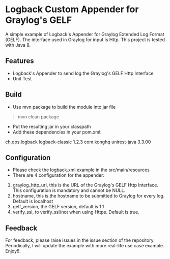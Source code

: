 # Logback Custom Appender for Graylog's GELF

A simple example of Logback's Appender for Graylog Extended Log Format (GELF). The interface used in Graylog for input is Http. This project is tested with Java 8.

## Features
- Logback's Appender to send log the Graylog's GELF Http Interface
- Unit Test


## Build
- Use mvn package to build the module into jar file
> mvn clean package

- Put the resulting jar in your classpath
- Add these dependencies in your pom.xml:
<dependency>
   <groupId>ch.qos.logback</groupId>
   <artifactId>logback-classic</artifactId>
   <version>1.2.3</version>
  </dependency>
  <dependency>
   <groupId>com.konghq</groupId>
   <artifactId>unirest-java</artifactId>
   <version>3.3.00</version>
  </dependency>
  

## Configuration
- Please check the logback.xml example in the src/main/resources
- There are 4 configuration for the appender:
1. graylog_http_url, this is the URL of the Graylog's GELF Http Interface. This configuration is mandatory and cannot be NULL.
2. hostname, this is the hostname to be submitted to Graylog for every log. Default is localhost
3. gelf_version, the GELF version, default is 1.1
4. verify_ssl, to verify_ssl/not when using Https. Default is true.

## Feedback
For feedback, please raise issues in the issue section of the repository. Periodically, I will update the example with more real-life use case example. Enjoy!!.

